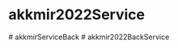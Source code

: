 # akkmir2022Service
#   a k k m i r S e r v i c e B a c k  
 #   a k k m i r 2 0 2 2 B a c k S e r v i c e  
 